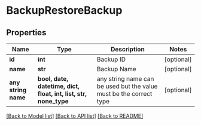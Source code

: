 # BackupRestoreBackup


## Properties
Name | Type | Description | Notes
------------ | ------------- | ------------- | -------------
**id** | **int** | Backup ID | [optional] 
**name** | **str** | Backup Name | [optional] 
**any string name** | **bool, date, datetime, dict, float, int, list, str, none_type** | any string name can be used but the value must be the correct type | [optional]

[[Back to Model list]](../README.md#documentation-for-models) [[Back to API list]](../README.md#documentation-for-api-endpoints) [[Back to README]](../README.md)


